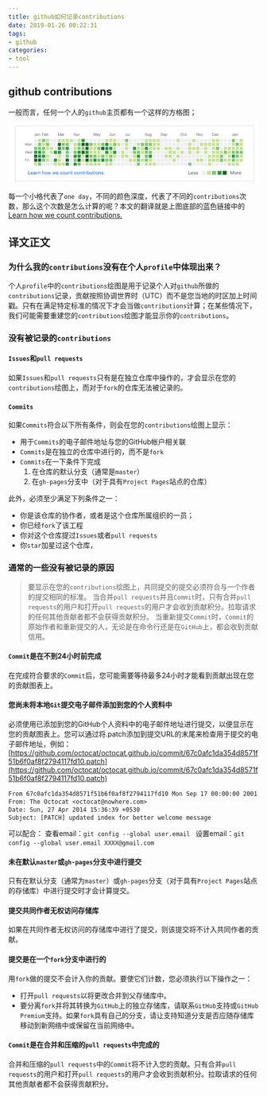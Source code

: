 ```yaml
---
title: github如何记录contributions
date: 2019-01-26 00:22:31
tags:
- github
categories: 
- tool
---
```


## github contributions

一般而言，任何一个人的`github`主页都有一个这样的方格图；

![clipboard.png](./../../imgs/contributes.png)

每一个小格代表了`one day`，不同的颜色深度，代表了不同的`contributions`次数，那么这个次数是怎么计算的呢？本文的翻译就是上图底部的蓝色链接中的[Learn how we count contributions.](https://help.github.com/articles/why-are-my-contributions-not-showing-up-on-my-profile/)

<!-- more -->

## 译文正文
### 为什么我的`contributions`没有在个人`profile`中体现出来？
个人`profile`中的`contributions`绘图是用于记录个人对`github`所做的`contributions`记录，贡献按照协调世界时（UTC）而不是您当地的时区加上时间戳。只有在满足特定标准的情况下才会当做`contributions`计算；在某些情况下，我们可能需要重建您的`contributions`绘图才能显示你的`contributions`。

### 没有被记录的`contributions`
#### `Issues`和`pull requests`
如果`Issues`和`pull requests`只有是在独立仓库中操作的，才会显示在您的`contributions`绘图上，而对于`fork`的仓库无法被记录的。
#### `Commits`
如果`Commits`符合以下所有条件，则会在您的`contributions`绘图上显示：
* 用于`Commits`的电子邮件地址与您的GitHub帐户相关联 
* `Commits`是在独立的仓库中进行的，而不是`fork`
* `Commits`在一下条件下完成
    1. 在仓库的默认分支（通常是`master`）
    2. 在`gh-pages`分支中（对于具有`Project Pages`站点的仓库）
    
此外，必须至少满足下列条件之一：
* 你是该仓库的协作者，或者是这个仓库所属组织的一员；
* 你已经`fork`了该工程
* 你对这个仓库提过`Issues`或者`pull requests`
* 你`star`加星过这个仓库，

### 通常的一些没有被记录的原因
>要显示在您的`contributions`绘图上，共同提交的提交必须符合与一个作者的提交相同的标准。
>当合并`pull requests`并且`Commit`时，只有合并`pull requests`的用户和打开`pull requests`的用户才会收到贡献积分。拉取请求的任何其他贡献者都不会获得贡献积分。
>当重新提交`Commit`时，`Commit`的原始作者和重新提交的人，无论是在命令行还是在`GitHub`上，都会收到贡献信用。
#### `Commit`是在不到24小时前完成
在完成符合要求的`Commit`后，您可能需要等待最多24小时才能看到贡献出现在您的贡献图表上。
#### 您尚未将本地`Git`提交电子邮件添加到您的个人资料中
必须使用已添加到您的GitHub个人资料中的电子邮件地址进行提交，以便显示在您的贡献图表上。您可以通过将.patch添加到提交URL的末尾来检查用于提交的电子邮件地址，例如：
[https://github.com/octocat/octocat.github.io/commit/67c0afc1da354d8571f51b6f0af8f2794117fd10.patch](https://github.com/octocat/octocat.github.io/commit/67c0afc1da354d8571f51b6f0af8f2794117fd10.patch)
````
From 67c0afc1da354d8571f51b6f0af8f2794117fd10 Mon Sep 17 00:00:00 2001
From: The Octocat <octocat@nowhere.com>
Date: Sun, 27 Apr 2014 15:36:39 +0530
Subject: [PATCH] updated index for better welcome message
````
可以配合：
查看email：`git config --global user.email `
设置email：`git config --global user.email XXXX@gmail.com`

#### 未在默认`master`或`gh-pages`分支中进行提交
只有在默认分支（通常为`master`）或`gh-pages`分支（对于具有`Project Pages`站点的存储库）中进行提交时才会计算提交。
#### 提交共同作者无权访问存储库
如果在共同作者无权访问的存储库中进行了提交，则该提交将不计入共同作者的贡献。
#### 提交是在一个`fork`分支中进行的
用`fork`做的提交不会计入你的贡献。要使它们计数，您必须执行以下操作之一：
* 打开`pull requests`以将更改合并到父存储库中。
* 要分离`fork`并将其转换为`GitHub`上的独立存储库，请联系`GitHub`支持或`GitHub Premium`支持。如果`fork`具有自己的分支，请让支持知道分支是否应随存储库移动到新网络中或保留在当前网络中。
#### `Commit`是在合并和压缩的`pull requests`中完成的
合并和压缩的`pull requests`中的`Commit`将不计入您的贡献。只有合并`pull requests`的用户和打开`pull requests`的用户才会收到贡献积分。拉取请求的任何其他贡献者都不会获得贡献积分。